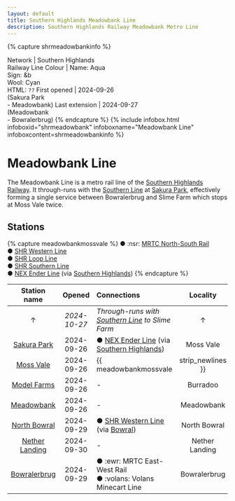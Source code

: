```yaml
---
layout: default
title: Southern Highlands Meadowbank Line
description: Southern Highlands Railway Meadowbank Metro Line
---
```


{% capture shrmeadowbankinfo %}

Network | Southern Highlands<br/>Railway
Line Colour | Name: Aqua<br/>Sign: &b<br/>Wool: Cyan<br/>HTML: `??`
First opened | 2024-09-26<br/>(Sakura Park<br/>- Meadowbank)
Last extension | 2024-09-27<br/>(Meadowbank<br/>- Bowralerbrug)
{% endcapture %}
{%
  include infobox.html
  infoboxid="shrmeadowbank"
  infoboxname="Meadowbank Line"
  infoboxcontent=shrmeadowbankinfo
%}

# Meadowbank Line

The Meadowbank Line is a metro rail line of the [Southern Highlands Railway](/rail-networks/shr).
It through-runs with the [Southern Line](/rail-lines/shr-southern-line) at
[Sakura Park](/rail-stations/sakura-park), effectively forming a single service
between Bowralerbrug and Slime Farm which stops at Moss Vale twice.

## Stations

{% capture meadowbankmossvale %}
● :nsr: [MRTC North-South Rail](/rail-lines/mrtc-north-south-rail-line)<br/>
● [SHR Western Line](/rail-lines/shr-western-line)<br/>
● [SHR Loop Line](/rail-lines/shr-loop-line)<br/>
● [SHR Southern Line](/rail-lines/shr-southern-line)<br/>
● [NEX Ender Line](/rail-lines/nex-ender-line) (via [Southern Highlands](/rail-stations/southern-highlands))
{% endcapture %}

| Station name | Opened | Connections | Locality |
|:---:|:---:|:---|:---:|
| ↑ | *2024-10-27* | *Through-runs with [Southern Line](/rail-lines/shr-southern-line) to Slime Farm* | ↑ |
| [Sakura Park](/rail-stations/sakura-park) | 2024-09-26 | ● [NEX Ender Line](/rail-lines/nex-ender-line) (via [Southern Highlands](/rail-stations/southern-highlands)) | Moss Vale |
| [Moss Vale](/rail-stations/moss-vale) | 2024-09-26 | {{ meadowbankmossvale | strip_newlines }} | Moss Vale |
| [Model Farms](/rail-stations/model-farms) | 2024-09-26 | - | Burradoo |
| [Meadowbank](/rail-stations/meadowbank) | 2024-09-26 | - | Meadowbank |
| [North Bowral](/rail-stations/north-bowral) | 2024-09-29 | ● [SHR Western Line](/rail-lines/shr-western-line) (via [Bowral](/rail-stations/bowral)) | North Bowral |
| [Nether Landing](/rail-stations/nether-landing) | 2024-09-30 | - | Nether Landing |
| [Bowralerbrug](/rail-stations/bowralerbrug) | 2024-09-29 | ● :ewr: MRTC East-West Rail<br/>● :volans: Volans Minecart Line | Bowralerbrug |
